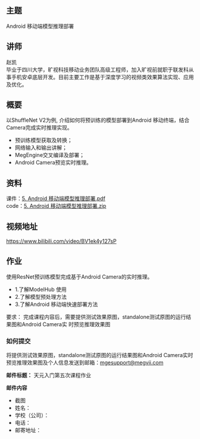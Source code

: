 ## 主题
Android 移动端模型推理部署
## 讲师
赵凯<br/>
毕业于四川大学，旷视科技移动业务团队高级工程师，加入旷视前就职于联发科从事手机安卓底层开发。目前主要工作是基于深度学习的视频类效果算法实现、应用及优化。
## 概要
以ShuffleNet V2为例, 介绍如何将预训练的模型部署到Android 移动终端，结合Camera完成实时推理实现。<br/>
- 预训练模型获取及转换；<br/>
- 网络输入和输出讲解；<br/>
- MegEngine交叉编译及部署；<br/>
- Android Camera预览实时推理。<br/>

## 资料
课件：[5. Android 移动端模型推理部署.pdf](./slides/5.%20Android%20移动端模型推理部署.pdf)<br/>
code：[5. Android 移动端模型推理部署.zip](./notebooks/5.%20Android%20移动端模型推理部署.zip)<br/>

## 视频地址
https://www.bilibili.com/video/BV1ek4y127sP
## 作业

使用ResNet预训练模型完成基于Android Camera的实时推理。<br/>

- 1.了解ModelHub 使用<br/>
- 2.了解模型预处理方法<br/>
- 3.了解Android 移动端快速部署方法<br/>

要求： 完成课程内容后，需要提供测试效果原图，standalone测试原图的运行结果图和Android Camera实 时预览推理效果图

### 如何提交

将提供测试效果原图，standalone测试原图的运行结果图和Android Camera实时预览推理效果图及个人信息发送到邮箱：mgesupport@megvii.com

**邮件标题：** 天元入门第五次课程作业

**邮件内容**

* 截图
* 姓名：
* 学校（公司）：
* 电话：
* 邮寄地址：


